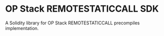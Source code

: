 # OP Stack REMOTESTATICCALL SDK

A Solidity library for OP Stack REMOTESTATICCALL precompiles implementation.
